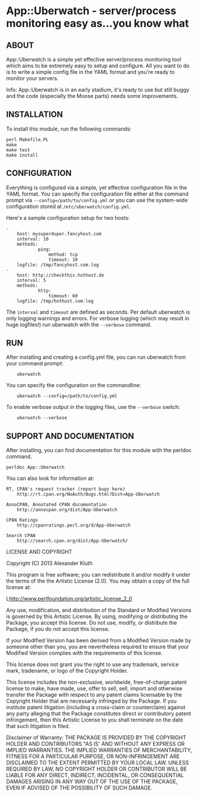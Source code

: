 App::Uberwatch - server/process monitoring easy as...you know what
===========

ABOUT
----------------
App::Uberwatch is a simple yet effective server/process monitoring tool which aims to be extremely easy to setup and configure. All you want to do is to write a simple config file in the YAML format and you're ready to monitor your servers.


Info: App::Uberwatch is in an early stadium, it's ready to use but still buggy and the code (especially the Moose parts) needs some improvements.

INSTALLATION
----------------

To install this module, run the following commands:

	perl Makefile.PL
	make
	make test
	make install

CONFIGURATION
----------------
Everything is configured via a simple, yet effective configuration file in the YAML format. You can specify the configuration file either at the command prompt via `--config=/path/to/config.yml` or you can use the system-wide configuration stored at `/etc/uberwatch/config.yml`.

Here's a sample configuration setup for two hosts:

	- 
  	    host: mysuperduper.fancyhost.com
	    interval: 10
  	    methods: 
    	    	ping: 
       				method: tcp
	 	      		timeout: 10
  		logfile: /tmp/fancyhost.com.log
	-
		host: http://checkthis.hothost.de
	  	interval: 5
	  	methods:
	    		http:
			      	timeout: 60
	  	logfile: /tmp/hothost.com.log

The `interval` and `timeout` are defined as seconds. Per default uberwatch is only logging warnings and errors. For verbose logging (which may result in huge logfiles!) run uberwatch with the `--verbose` command.

RUN
----------------
After installing and creating a config.yml file, you can run uberwatch from your command prompt:

		uberwatch

You can specify the configuration on the commandline:

		uberwatch --config=/path/to/config.yml

To enable verbose output in the logging files, use the `--verbose` switch:

		uberwatch --verbose



SUPPORT AND DOCUMENTATION
------------------------
After installing, you can find documentation for this module with the
perldoc command.

    perldoc App::Uberwatch

You can also look for information at:

    RT, CPAN's request tracker (report bugs here)
        http://rt.cpan.org/NoAuth/Bugs.html?Dist=App-Uberwatch

    AnnoCPAN, Annotated CPAN documentation
        http://annocpan.org/dist/App-Uberwatch

    CPAN Ratings
        http://cpanratings.perl.org/d/App-Uberwatch

    Search CPAN
        http://search.cpan.org/dist/App-Uberwatch/


LICENSE AND COPYRIGHT

Copyright (C) 2013 Alexander Kluth

This program is free software; you can redistribute it and/or modify it
under the terms of the the Artistic License (2.0). You may obtain a
copy of the full license at:

L<http://www.perlfoundation.org/artistic_license_2_0>

Any use, modification, and distribution of the Standard or Modified
Versions is governed by this Artistic License. By using, modifying or
distributing the Package, you accept this license. Do not use, modify,
or distribute the Package, if you do not accept this license.

If your Modified Version has been derived from a Modified Version made
by someone other than you, you are nevertheless required to ensure that
your Modified Version complies with the requirements of this license.

This license does not grant you the right to use any trademark, service
mark, tradename, or logo of the Copyright Holder.

This license includes the non-exclusive, worldwide, free-of-charge
patent license to make, have made, use, offer to sell, sell, import and
otherwise transfer the Package with respect to any patent claims
licensable by the Copyright Holder that are necessarily infringed by the
Package. If you institute patent litigation (including a cross-claim or
counterclaim) against any party alleging that the Package constitutes
direct or contributory patent infringement, then this Artistic License
to you shall terminate on the date that such litigation is filed.

Disclaimer of Warranty: THE PACKAGE IS PROVIDED BY THE COPYRIGHT HOLDER
AND CONTRIBUTORS "AS IS' AND WITHOUT ANY EXPRESS OR IMPLIED WARRANTIES.
THE IMPLIED WARRANTIES OF MERCHANTABILITY, FITNESS FOR A PARTICULAR
PURPOSE, OR NON-INFRINGEMENT ARE DISCLAIMED TO THE EXTENT PERMITTED BY
YOUR LOCAL LAW. UNLESS REQUIRED BY LAW, NO COPYRIGHT HOLDER OR
CONTRIBUTOR WILL BE LIABLE FOR ANY DIRECT, INDIRECT, INCIDENTAL, OR
CONSEQUENTIAL DAMAGES ARISING IN ANY WAY OUT OF THE USE OF THE PACKAGE,
EVEN IF ADVISED OF THE POSSIBILITY OF SUCH DAMAGE.

